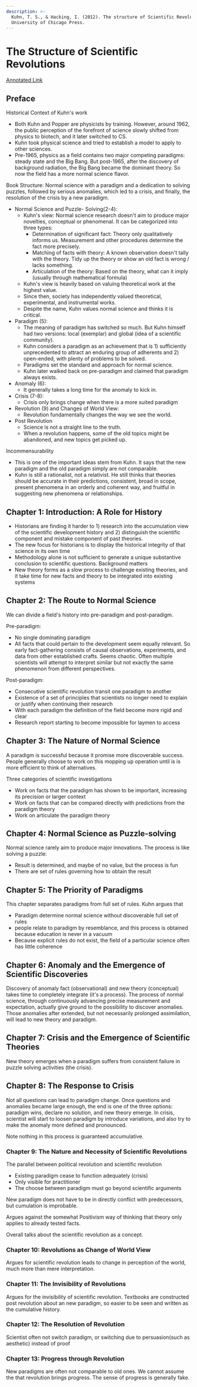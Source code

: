 ```yaml
---
description: >-
  Kuhn, T. S., & Hacking, I. (2012). The structure of Scientific Revolutions.
  University of Chicago Press.
---
```


# The Structure of Scientific Revolutions

[Annotated Link](https://drive.google.com/file/d/12Thaa1E8JIK\_NPJBn0vCRgfgZW1UVQ0A/view?usp=share\_link)

## Preface

Historical Context of Kuhn's work&#x20;

* Both Kuhn and Popper are physicists by training. However, around 1962, the public perception of the forefront of science slowly shifted from physics to biotech, and it later switched to CS.&#x20;
* Kuhn took physical science and tried to establish a model to apply to other sciences.&#x20;
* Pre-1965, physics as a field contains two major competing paradigms: steady state and the Big Bang. But post-1965, after the discovery of background radiation, the Big Bang became the dominant theory. So now the field has a more normal science flavor.&#x20;

Book Structure: Normal science with a paradigm and a dedication to solving puzzles, followed by serious anomalies, which led to a crisis, and finally, the resolution of the crisis by a new paradigm.

* Normal Science and Puzzle- Solving(2-4):&#x20;
  * Kuhn's view: Normal science research doesn't aim to produce major novelties, conceptual or phenomenal. It can be categorized into three types:&#x20;
    * Determination of significant fact: Theory only qualitatively informs us. Measurement and other procedures determine the fact more precisely.&#x20;
    * Matching of facts with theory: A known observation doesn't tally with the theory. Tidy up the theory or show an old fact is wrong / lacks something.&#x20;
    * Articulation of the theory: Based on the theory, what can it imply (usually through mathematical formula)&#x20;
  * Kuhn's view is heavily based on valuing theoretical work at the highest value.&#x20;
  * Since then, society has independently valued theoretical, experimental, and instrumental works.&#x20;
  * Despite the name, Kuhn values normal science and thinks it is critical.&#x20;
* Paradigm (5):
  * The meaning of paradigm has switched so much. But Kuhn himself had two versions: local (exemplar) and global (idea of a scientific community).&#x20;
  * Kuhn considers a paradigm as an achievement that is 1) sufficiently unprecedented to attract an enduring group of adherents and 2) open-ended, with plenty of problems to be solved.&#x20;
  * Paradigms set the standard and approach for normal science.&#x20;
  * Kuhn later walked back on pre-paradigm and claimed that paradigm always exists.&#x20;
* Anomaly (6):&#x20;
  * It generally takes a long time for the anomaly to kick in.&#x20;
* Crisis (7-8):&#x20;
  * Crisis only brings change when there is a more suited paradigm&#x20;
* Revolution (9) and Changes of World View:
  * &#x20;Revolution fundamentally changes the way we see the world.&#x20;
* Post Revolution
  * Science is not a straight line to the truth.&#x20;
  * When a revolution happens, some of the old topics might be abandoned, and new topics get picked up.&#x20;

Incommensurability

* This is one of the important ideas stem from Kuhn. It says that the new paradigm and the old paradigm simply are not comparable.&#x20;
* Kuhn is still a rationalist, not a relativist. He still thinks that theories should be accurate in their predictions, consistent, broad in scope, present phenomena in an orderly and coherent way, and fruitful in suggesting new phenomena or relationships.&#x20;

## Chapter 1: Introduction: A Role for History

* Historians are finding it harder to 1) research into the accumulation view of the scientific development history and 2) distinguish the scientific component and mistake component of past theories.&#x20;
* The new focus for historians is to display the historical integrity of that science in its own time&#x20;
* Methodology alone is not sufficient to generate a unique substantive conclusion to scientific questions. Background matters
* New theory forms as a slow process to challenge existing theories, and it take time for new facts and theory to be integrated into existing systems&#x20;

## Chapter 2: The Route to Normal Science

We can divide a field's history into pre-paradigm and post-paradigm.&#x20;

Pre-paradigm:&#x20;

* No single dominating paradigm&#x20;
* All facts that could pertain to the development seem equally relevant. So early fact-gathering consists of causal observations, experiments, and data from other established crafts. Seems chaotic. Often multiple scientists will attempt to interpret similar but not exactly the same phenomenon from different perspectives.&#x20;

Post-paradigm:&#x20;

* Consecutive scientific revolution transit one paradigm to another
* Existence of a set of principles that scientists no longer need to explain or justify when continuing their research
* With each paradigm the definition of the field become more rigid and clear
* Research report starting to become impossible for laymen to access

## Chapter 3: The Nature of Normal Science

A paradigm is successful because it promise more discoverable success. People generally choose to work on this mopping up operation until is is more efficient to think of alternatives.&#x20;

Three categories of scientific investigations

* Work on facts that the paradigm has shown to be important, increasing its precision or larger context&#x20;
* Work on facts that can be compared directly with predictions from the paradigm theory&#x20;
* Work on articulate the paradigm theory

## Chapter 4: Normal Science as Puzzle-solving

Normal science rarely aim to produce major innovations. The process is like solving a puzzle:&#x20;

* Result is determined, and maybe of no value, but the process is fun&#x20;
* There are set of rules governing how to obtain the result&#x20;

## Chapter 5: The Priority of Paradigms

This chapter separates paradigms from full set of rules. Kuhn argues that&#x20;

* Paradigm determine normal science without discoverable full set of rules
* people relate to paradigm by resemblance, and this process is obtained because education is never in a vacuum
* Because explicit rules do not exist, the field of a particular science often has little coherence

## Chapter 6: Anomaly and the Emergence of Scientific Discoveries

Discovery of anomaly fact (observational) and new theory (conceptual) takes time to completely integrate (it's a process). The process of normal science, through continuously advancing precise measurement and expectation, actually give ground to the possibility to discover anomalies. Those anomalies after extended, but not necessarily prolonged assimilation, will lead to new theory and paradigm.&#x20;

## Chapter 7: Crisis and the Emergence of Scientific Theories&#x20;

New theory emerges when a paradigm suffers from consistent failure in puzzle solving activities (the crisis).&#x20;

## Chapter 8: The Response to Crisis&#x20;

Not all questions can lead to paradigm change. Once questions and anomalies became large enough, the end is one of the three options: paradigm wins, declare no solution, and new theory emerge. In crisis, scientist will start to loosen paradigm by introduce variations, and also try to make the anomaly more defined and pronounced.&#x20;

Note nothing in this process is guaranteed accumulative.&#x20;

### Chapter 9: The Nature and Necessity of Scientific Revolutions

The parallel between political revolution and scientific revolution&#x20;

* Existing paradigm cease to function adequately (crisis)&#x20;
* Only visible for practitioner
* The choose between paradigm must go beyond scientific arguments

New paradigm does not have to be in directly conflict with predecessors, but cumulation is improbable.&#x20;

Argues against the somewhat Positivism way of thinking that theory only applies to already tested facts.&#x20;

Overall talks about the scientific revolution as a concept.&#x20;

### Chapter 10: Revolutions as Change of World View&#x20;

Argues for scientific revolution leads to change in perception of the world, much more than mere interpretation.&#x20;

### Chapter 11: The Invisibility of Revolutions&#x20;

Argues for the invisibility of scientific revolution. Textbooks are constructed post revolution about an new paradigm, so easier to be seen and written as the cumulative history.&#x20;

### Chapter 12: The Resolution of Revolution

Scientist often not switch paradigm, or switching due to persuasion(such as aesthetic) instead of proof

### Chapter 13: Progress through Revolution&#x20;

New paradigms are often not comparable to old ones. We cannot assume the that revolution brings progress. The sense of progress is generally fake.&#x20;
